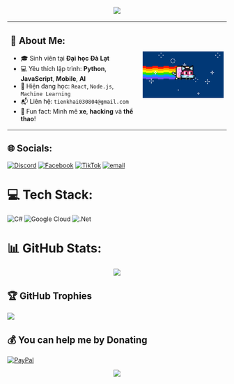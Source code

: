 <p align="center">
  <img src="https://readme-typing-svg.demolab.com?font=Fira+Code&pause=1000&width=500&center=true&vCenter=true&lines=Hi%2C+m%C3%ACnh+l%C3%A0+intekaih;Y%C3%AAu+Web%2C+AI%2C+Hacking;Welcome+to+my+profile!&color=ec38bc&vCenter=true&background=none&multiline=true&gradient=true&width=500&height=45&duration=3000&repeat=true&colors=ec38bc,7303c0,03001e" />
</p>


<table>
  <tr>
    <td>
      <h2>💫 About Me:</h2>
      <ul>
        <li>🎓 Sinh viên tại <strong>Đại học Đà Lạt</strong></li>
        <li>💻 Yêu thích lập trình: <strong>Python</strong>, <strong>JavaScript</strong>, <strong>Mobile</strong>, <strong>AI</strong></li>
        <li>🌱 Hiện đang học: <code>React</code>, <code>Node.js</code>, <code>Machine Learning</code></li>
        <li>📬 Liên hệ: <code>tienkhai030804@gmail.com</code></li>
        <li>🎉 Fun fact: Mình mê <strong>xe</strong>, <strong>hacking</strong> và <strong>thể thao</strong>!</li>
      </ul>
    </td>
    <td>
      <img src="https://github.com/intekaih/intekaih/blob/main/assets/Rainbow%20Glasses%20GIF%20by%20nounish%20%E2%8C%90%E2%97%A8-%E2%97%A8.gif?raw=true" width="350px"/>
    </td>
  </tr>
</table>

## 🌐 Socials:
[![Discord](https://img.shields.io/badge/Discord-%237289DA.svg?logo=discord&logoColor=white)](https://discord.gg/intekaih) [![Facebook](https://img.shields.io/badge/Facebook-%231877F2.svg?logo=Facebook&logoColor=white)](https://facebook.com/Inte.kaih.384) [![TikTok](https://img.shields.io/badge/TikTok-%23000000.svg?logo=TikTok&logoColor=white)](https://tiktok.com/@Inte.kaih.384) [![email](https://img.shields.io/badge/Email-D14836?logo=gmail&logoColor=white)](mailto:tienkhai030804@gmail.com) 

# 💻 Tech Stack:
![C#](https://img.shields.io/badge/c%23-%23239120.svg?style=for-the-badge&logo=csharp&logoColor=white) ![Google Cloud](https://img.shields.io/badge/GoogleCloud-%234285F4.svg?style=for-the-badge&logo=google-cloud&logoColor=white) ![.Net](https://img.shields.io/badge/.NET-5C2D91?style=for-the-badge&logo=.net&logoColor=white)
# 📊 GitHub Stats:

<p align="center">
  <img src="https://nirzak-streak-stats.vercel.app/?user=intekaih&theme=neon&hide_border=false" />
</p>


## 🏆 GitHub Trophies
![](https://github-profile-trophy.vercel.app/?username=intekaih&theme=radical&no-frame=false&no-bg=true&margin-w=4)

  ## 💰 You can help me by Donating
  [![PayPal](https://img.shields.io/badge/PayPal-00457C?style=for-the-badge&logo=paypal&logoColor=white)](https://paypal.me/intekaih) 

  <p align="center">
  <img src="https://github-readme-activity-graph.vercel.app/graph?username=intekaih&theme=react-dark&hide_border=true" />
</p>


<!-- Proudly created with GPRM ( https://gprm.itsvg.in ) -->
